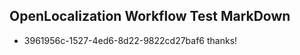 ## OpenLocalization Workflow Test MarkDown
* 3961956c-1527-4ed6-8d22-9822cd27baf6 thanks!

<!--HONumber=Sep16_HO1-->


